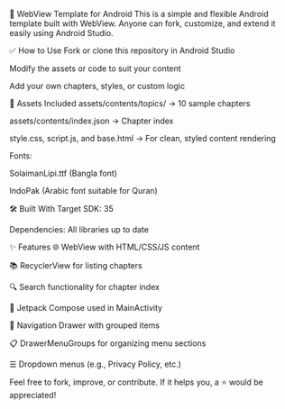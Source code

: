📱 WebView Template for Android
This is a simple and flexible Android template built with WebView. Anyone can fork, customize, and extend it easily using Android Studio.

✅ How to Use
Fork or clone this repository in Android Studio

Modify the assets or code to suit your content

Add your own chapters, styles, or custom logic

📁 Assets Included
assets/contents/topics/ → 10 sample chapters

assets/contents/index.json → Chapter index

style.css, script.js, and base.html → For clean, styled content rendering

Fonts:

SolaimanLipi.ttf (Bangla font)

IndoPak (Arabic font suitable for Quran)

🛠️ Built With
Target SDK: 35

Dependencies: All libraries up to date

✨ Features
🌐 WebView with HTML/CSS/JS content

📚 RecyclerView for listing chapters

🔍 Search functionality for chapter index

🧩 Jetpack Compose used in MainActivity

📂 Navigation Drawer with grouped items

📋 DrawerMenuGroups for organizing menu sections

☰ Dropdown menus (e.g., Privacy Policy, etc.)

Feel free to fork, improve, or contribute.
If it helps you, a ⭐️ would be appreciated!
